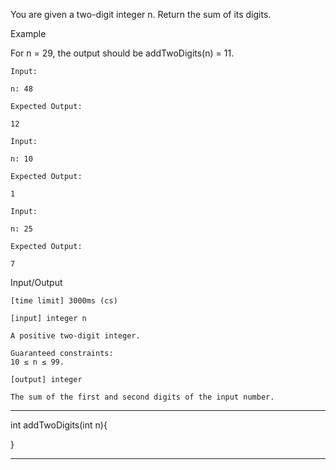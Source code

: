 You are given a two-digit integer n. Return the sum of its digits.

Example

For n = 29, the output should be
addTwoDigits(n) = 11.

    Input:

    n: 48

    Expected Output:

    12

    Input:

    n: 10

    Expected Output:

    1

    Input:

    n: 25

    Expected Output:

    7

Input/Output

    [time limit] 3000ms (cs)

    [input] integer n

    A positive two-digit integer.

    Guaranteed constraints:
    10 ≤ n ≤ 99.

    [output] integer

    The sum of the first and second digits of the input number.


********************************************************

int addTwoDigits(int n){


}

********************************************************
